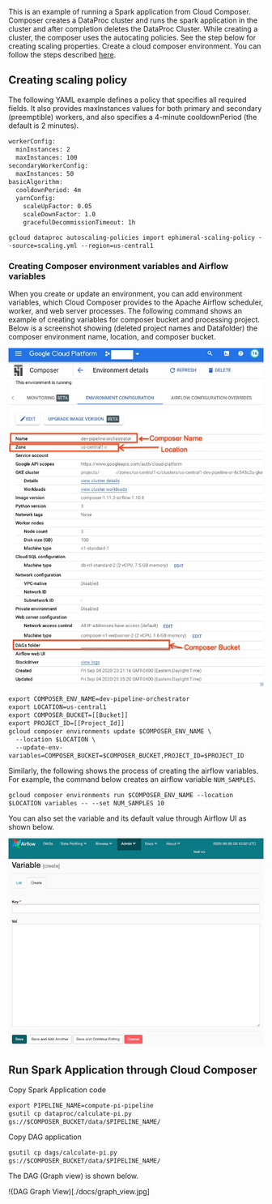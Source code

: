 This is an example of running a Spark application from Cloud Composer. Composer creates a DataProc cluster and runs the spark application in the cluster and after completion deletes the DataProc Cluster.
While creating a cluster, the composer uses the autocating policies. See the step below for creating scaling properties. Create a cloud composer environment. You can follow the steps described
[here](https://cloud.google.com/composer/docs/how-to/managing/creating#gcloud).

## Creating scaling policy

The following YAML example defines a policy that specifies all required fields. It also provides maxInstances values for both primary and secondary (preemptible) workers, and also specifies a 4-minute cooldownPeriod (the default is 2 minutes).

```
workerConfig:
  minInstances: 2
  maxInstances: 100
secondaryWorkerConfig:
  maxInstances: 50
basicAlgorithm:
  cooldownPeriod: 4m
  yarnConfig:
    scaleUpFactor: 0.05
    scaleDownFactor: 1.0
    gracefulDecommissionTimeout: 1h
```

```
gcloud dataproc autoscaling-policies import ephimeral-scaling-policy --source=scaling.yml --region=us-central1
```

### Creating Composer environment variables and Airflow variables

When you create or update an environment, you can add environment variables, which Cloud Composer provides to the Apache Airflow scheduler, worker, and web server processes. The following command shows an example of creating variables for composer bucket and processing project.
Below is a screenshot showing  (deleted project names and Datafolder) the composer environment name, location, and composer bucket.

![Composer Environemnt](./docs/compose_env.jpg)
```
export COMPOSER_ENV_NAME=dev-pipeline-orchestrator
export LOCATION=us-central1
export COMPOSER_BUCKET=[[Bucket]]
export PROJECT_ID=[[Project_Id]]
gcloud composer environments update $COMPOSER_ENV_NAME \
  --location $LOCATION \
  --update-env-variables=COMPOSER_BUCKET=$COMPOSER_BUCKET,PROJECT_ID=$PROJECT_ID
```

Similarly, the following shows the process of creating the airflow variables. For example, the command below creates an airflow variable `NUM_SAMPLES`.

```
gcloud composer environments run $COMPOSER_ENV_NAME --location $LOCATION variables -- --set NUM_SAMPLES 10
```

You can also set the variable and its default value through Airflow UI as shown below.

![Airflow varaible](./docs/airflow-variables.jpg)



## Run Spark Application through Cloud Composer  

Copy Spark Application code

```
export PIPELINE_NAME=compute-pi-pipeline
gsutil cp dataproc/calculate-pi.py gs://$COMPOSER_BUCKET/data/$PIPELINE_NAME/
```


Copy DAG application

```
gsutil cp dags/calculate-pi.py gs://$COMPOSER_BUCKET/data/$PIPELINE_NAME/
```

The DAG (Graph view) is shown below.

!(DAG Graph View)[./docs/graph_view.jpg]